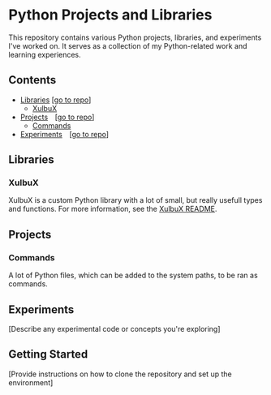 # Python Projects and Libraries
This repository contains various Python projects, libraries, and experiments I've worked on. It serves as a collection of my Python-related work and learning experiences.

## Contents
* [Libraries](#libraries) [[go to repo](./Libraries)]
  * [XulbuX](#xulbux)
* [Projects](#projects) [[go to repo](./Commands)]
  * [Commands](#commands)
* [Experiments](#experiments) [[go to repo](./Experiments)]

## Libraries

### XulbuX
XulbuX is a custom Python library with a lot of small, but really usefull types and functions.
For more information, see the [XulbuX README](./Libraries/XulbuX/README.md).

## Projects

### Commands
A lot of Python files, which can be added to the system paths, to be ran as commands.


## Experiments
[Describe any experimental code or concepts you're exploring]

## Getting Started
[Provide instructions on how to clone the repository and set up the environment]
